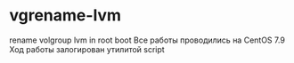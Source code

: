 # vgrename-lvm
rename volgroup lvm in root boot
Все работы проводились на CentOS 7.9
Ход работы залогирован утилитой script 
